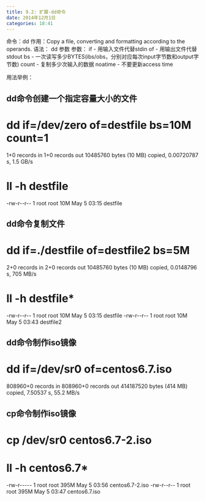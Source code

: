 ```yaml
---
title: 9.2: 扩展-dd命令
date: 2014年12月1日
categories: 18:41
---
```

 
命令：dd
作用：Copy a file, converting and formatting according to the operands.
语法：
dd 参数
参数：
if - 用输入文件代替stdin
of - 用输出文件代替stdout
bs - 一次读写多少BYTES(ibs/obs，分别对应每次input字节数和output字节数)
count - 复制多少次输入的数据
noatime - 不要更新access time
 
用法举例：
## dd命令创建一个指定容量大小的文件
# dd if=/dev/zero of=destfile bs=10M count=1
1+0 records in
1+0 records out
10485760 bytes (10 MB) copied, 0.00720787 s, 1.5 GB/s
# ll -h destfile
-rw-r--r-- 1 root root 10M May  5 03:15 destfile
 
## dd命令复制文件
# dd if=./destfile of=destfile2 bs=5M
2+0 records in
2+0 records out
10485760 bytes (10 MB) copied, 0.0148796 s, 705 MB/s
# ll -h destfile*
-rw-r--r-- 1 root root 10M May  5 03:15 destfile
-rw-r--r-- 1 root root 10M May  5 03:43 destfile2
 
## dd命令制作iso镜像
# dd if=/dev/sr0 of=centos6.7.iso
808960+0 records in
808960+0 records out
414187520 bytes (414 MB) copied, 7.50537 s, 55.2 MB/s
 
## cp命令制作iso镜像
# cp /dev/sr0 centos6.7-2.iso
# ll -h centos6.7*
-rw-r----- 1 root root 395M May  5 03:56 centos6.7-2.iso
-rw-r--r-- 1 root root 395M May  5 03:47 centos6.7.iso
